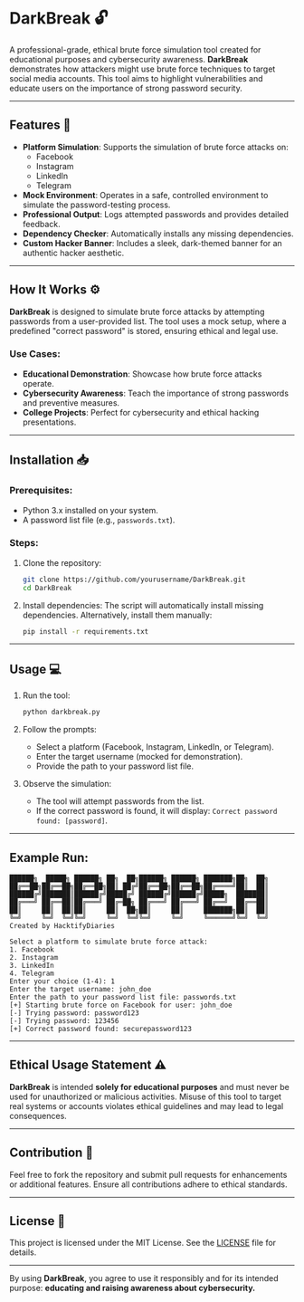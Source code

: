 
# DarkBreak 🔓

A professional-grade, ethical brute force simulation tool created for educational purposes and cybersecurity awareness. **DarkBreak** demonstrates how attackers might use brute force techniques to target social media accounts. This tool aims to highlight vulnerabilities and educate users on the importance of strong password security.

---

## Features 🚀
- **Platform Simulation**: Supports the simulation of brute force attacks on:
  - Facebook
  - Instagram
  - LinkedIn
  - Telegram
- **Mock Environment**: Operates in a safe, controlled environment to simulate the password-testing process.
- **Professional Output**: Logs attempted passwords and provides detailed feedback.
- **Dependency Checker**: Automatically installs any missing dependencies.
- **Custom Hacker Banner**: Includes a sleek, dark-themed banner for an authentic hacker aesthetic.

---

## How It Works ⚙️
**DarkBreak** is designed to simulate brute force attacks by attempting passwords from a user-provided list. The tool uses a mock setup, where a predefined "correct password" is stored, ensuring ethical and legal use.

### Use Cases:
- **Educational Demonstration**: Showcase how brute force attacks operate.
- **Cybersecurity Awareness**: Teach the importance of strong passwords and preventive measures.
- **College Projects**: Perfect for cybersecurity and ethical hacking presentations.

---

## Installation 📥

### Prerequisites:
- Python 3.x installed on your system.
- A password list file (e.g., `passwords.txt`).

### Steps:
1. Clone the repository:
   ```bash
   git clone https://github.com/yourusername/DarkBreak.git
   cd DarkBreak
   ```
2. Install dependencies:
   The script will automatically install missing dependencies. Alternatively, install them manually:
   ```bash
   pip install -r requirements.txt
   ```

---

## Usage 💻

1. Run the tool:
   ```bash
   python darkbreak.py
   ```

2. Follow the prompts:
   - Select a platform (Facebook, Instagram, LinkedIn, or Telegram).
   - Enter the target username (mocked for demonstration).
   - Provide the path to your password list file.

3. Observe the simulation:
   - The tool will attempt passwords from the list.
   - If the correct password is found, it will display: `Correct password found: [password]`.

---

## Example Run:

```plaintext
██████╗  █████╗ ██████╗ ██╗  ██╗██████╗ ██████╗ ███████╗██╗  ██╗
██╔══██╗██╔══██╗██╔══██╗██║ ██╔╝██╔══██╗██╔══██╗██╔════╝██║  ██║
██████╔╝███████║██████╔╝█████╔╝ ██████╔╝██████╔╝█████╗  ███████║
██╔═══╝ ██╔══██║██╔═══╝ ██╔═██╗ ██╔═══╝ ██╔═══╝ ██╔══╝  ██╔══██║
██║     ██║  ██║██║     ██║  ██╗██║     ██║     ███████╗██║  ██║
╚═╝     ╚═╝  ╚═╝╚═╝     ╚═╝  ╚═╝╚═╝     ╚═╝     ╚══════╝╚═╝  ╚═╝
Created by HacktifyDiaries

Select a platform to simulate brute force attack:
1. Facebook
2. Instagram
3. LinkedIn
4. Telegram
Enter your choice (1-4): 1
Enter the target username: john_doe
Enter the path to your password list file: passwords.txt
[+] Starting brute force on Facebook for user: john_doe
[-] Trying password: password123
[-] Trying password: 123456
[+] Correct password found: securepassword123
```

---

## Ethical Usage Statement ⚠️
**DarkBreak** is intended **solely for educational purposes** and must never be used for unauthorized or malicious activities. Misuse of this tool to target real systems or accounts violates ethical guidelines and may lead to legal consequences.

---

## Contribution 🤝
Feel free to fork the repository and submit pull requests for enhancements or additional features. Ensure all contributions adhere to ethical standards.

---

## License 📜
This project is licensed under the MIT License. See the [LICENSE](LICENSE) file for details.

---

By using **DarkBreak**, you agree to use it responsibly and for its intended purpose: **educating and raising awareness about cybersecurity.**
